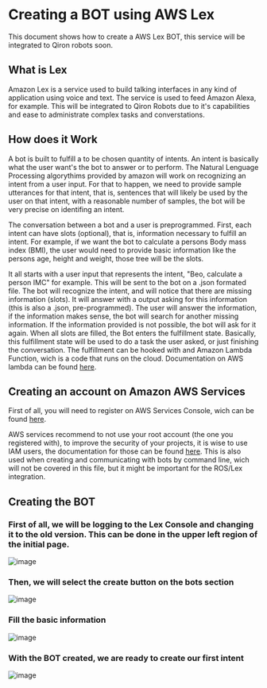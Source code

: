 # Creating a BOT using AWS Lex

This document shows how to create a AWS Lex BOT, this service will be integrated to Qiron robots soon.

## What is Lex 

Amazon Lex is a service used to build talking interfaces in any kind of application using voice and text. The service is used to feed Amazon Alexa, for example. This will be integrated to Qiron Robots due to it's capabilities and ease to administrate complex tasks and converstations.

## How does it Work

A bot is built to fulfill a to be chosen quantity of intents. An intent is basically what the user want's the bot to answer or to perform. The Natural Lenguage Processing algorythims provided by amazon will work on recognizing an intent from a user input. For that to happen, we need to provide sample utterances for that intent, that is, sentences that will likely be used by the user on that intent, with a reasonable number of samples, the bot will be very precise on identifing an intent.

The conversation between a bot and a user is preprogrammed. First, each intent can have slots (optional), that is, information necessary to fulfill an intent. For example, if we want the bot to calculate a persons Body mass index (BMI), the user would need to provide basic information like the persons age, height and weight, those tree will be the slots.

It all starts with a user input that represents the intent, "Beo, calculate a person IMC" for example. This will be sent to the bot on a .json formated file. The bot will recognize the intent, and will notice that there are missing information (slots). It will answer with a output asking for this information (this is also a .json, pre-programmed). The user will answer the information, if the information makes sense, the bot will search for another missing information. If the information provided is not possible, the bot will ask for it again. When all slots are filled, the Bot enters the fulfillment state. Basically, this fulfillment state will be used to do a task the user asked, or just finishing the conversation. The fulfillment can be hooked with and Amazon Lambda Function, wich is a code that runs on the cloud. Documentation on AWS lambda can be found <a href="https://aws.amazon.com/pt/lambda/">here</a>.

## Creating an account on Amazon AWS Services
First of all, you will need to register on AWS Services Console, wich can be found <a href="https://aws.amazon.com/pt/console/" target="_blank">here</a>.

AWS services recommend to not use your root account (the one you registered with), to improve the security of your projects, it is wise to use IAM users, the documentation for those can be found <a href="https://docs.aws.amazon.com/IAM/latest/UserGuide/id_users.html">here</a>. This is also used when creating and communicating with bots by command line, wich will not be covered in this file, but it might be important for the ROS/Lex integration.

## Creating the BOT

### First of all, we will be logging to the <a> Lex Console </a> and changing it to the old version. This can be done in the upper left region of the initial page.

![image](https://user-images.githubusercontent.com/85199336/189988423-2b153f1a-d74f-4ceb-92ac-7a119ad5c864.png)

### Then, we will select the create button on the bots section

![image](https://user-images.githubusercontent.com/85199336/189989186-73424d62-0467-439a-99d0-1359cc0ded98.png)

### Fill the basic information

![image](https://user-images.githubusercontent.com/85199336/189990093-56e758d0-e760-4d28-aefb-9cabdce3fe1d.png)

### With the BOT created, we are ready to create our first intent

![image](https://user-images.githubusercontent.com/85199336/189990511-df502122-ad0f-4a16-9174-30628ec23533.png)





